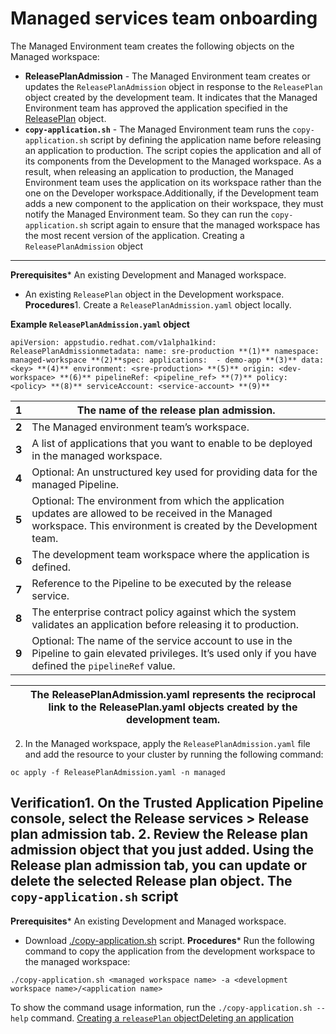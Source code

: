 Managed services team onboarding
================================

The Managed Environment team creates the following objects on the Managed workspace:

* **ReleasePlanAdmission** - The Managed Environment team creates or updates the `ReleasePlanAdmission` object in response to the `ReleasePlan` object created by the development team. It indicates that the Managed Environment team has approved the application specified in the [ReleasePlan](https://redhat-appstudio.github.io/docs.appstudio.io/Documentation/main/how-to-guides/proc_release_plan/) object.
* **`copy-application.sh`** - The Managed Environment team runs the `copy-application.sh` script by defining the application name before releasing an application to production. The script copies the application and all of its components from the Development to the Managed workspace. As a result, when releasing an application to production, the Managed Environment team uses the application on its workspace rather than the one on the Developer workspace.Additionally, if the Development team adds a new component to the application on their workspace, they must notify the Managed Environment team. So they can run the `copy-application.sh` script again to ensure that the managed workspace has the most recent version of the application.
Creating a `ReleasePlanAdmission` object
----------------------------------------

**Prerequisites*** An existing Development and Managed workspace.
* An existing `ReleasePlan` object in the Development workspace.
**Procedures**1. Create a `ReleasePlanAdmission.yaml` object locally.

**Example `ReleasePlanAdmission.yaml` object**


```
apiVersion: appstudio.redhat.com/v1alpha1kind: ReleasePlanAdmissionmetadata: name: sre-production **(1)** namespace: managed-workspace **(2)**spec: applications:  - demo-app **(3)** data: <key> **(4)** environment: <sre-production> **(5)** origin: <dev-workspace> **(6)** pipelineRef: <pipeline_ref> **(7)** policy: <policy> **(8)** serviceAccount: <service-account> **(9)**
```


| **1** | The name of the release plan admission. |
| --- | --- |
| **2** | The Managed environment team’s workspace. |
| **3** | A list of applications that you want to enable to be deployed in the managed workspace. |
| **4** | Optional: An unstructured key used for providing data for the managed Pipeline. |
| **5** | Optional: The environment from which the application updates are allowed to be received in the Managed workspace. This environment is created by the Development team. |
| **6** | The development team workspace where the application is defined. |
| **7** | Reference to the Pipeline to be executed by the release service. |
| **8** | The enterprise contract policy against which the system validates an application before releasing it to production. |
| **9** | Optional: The name of the service account to use in the Pipeline to gain elevated privileges. It’s used only if you have defined the `pipelineRef` value. |



|  | The ReleasePlanAdmission.yaml represents the reciprocal link to the ReleasePlan.yaml objects created by the development team. |
| --- | --- |
2. In the Managed workspace, apply the `ReleasePlanAdmission.yaml` file and add the resource to your cluster by running the following command:


```
oc apply -f ReleasePlanAdmission.yaml -n managed
```
**Verification**1. On the Trusted Application Pipeline console, select the **Release services** > **Release plan admission** tab.
2. Review the Release plan admission object that you just added. Using the Release plan admission tab, you can update or delete the selected Release plan object.
The `copy-application.sh` script
--------------------------------

**Prerequisites*** An existing Development and Managed workspace.
* Download [./copy-application.sh](https://github.com/redhat-appstudio/release-service-utils/blob/main/copy-application.sh) script.
**Procedures*** Run the following command to copy the application from the development workspace to the managed workspace:


```
./copy-application.sh <managed workspace name> -a <development workspace name>/<application name>
```
To show the command usage information, run the `./copy-application.sh --help` command.
[Creating a `releasePlan` object](../proc_release_plan/)[Deleting an application](../proc_delete_application/)